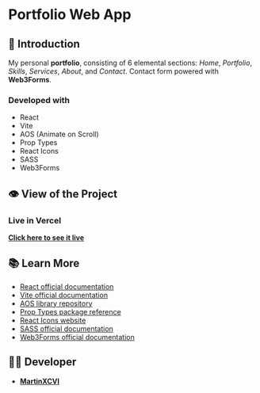 # Portfolio Web App

## 📄 Introduction

My personal **portfolio**, consisting of 6 elemental sections: *Home*, *Portfolio*, *Skills*, *Services*, *About*, and *Contact*. Contact form powered with **Web3Forms**.

### Developed with

- React
- Vite
- AOS (Animate on Scroll)
- Prop Types
- React Icons
- SASS
- Web3Forms

## 👁️ View of the Project

### Live in Vercel

[**Click here to see it live**](https://martinxcvi.vercel.app/)

## 📚 Learn More

- [React official documentation](https://react.dev/)
- [Vite official documentation](https://vitejs.dev/guide/)
- [AOS library repository](https://github.com/michalsnik/aos/tree/v2)
- [Prop Types package reference](https://www.npmjs.com/package/prop-types)
- [React Icons website](https://react-icons.github.io/react-icons/)
- [SASS official documentation](https://sass-lang.com/)
- [Web3Forms official documentation](https://web3forms.com/)

## 🧑‍💻 Developer

- [**MartinXCVI**](https://github.com/MartinXCVI)